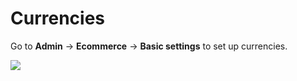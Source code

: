 # Currencies

Go to **Admin** -> **Ecommerce** -> **Basic settings** to set up currencies.

![](../images/currencies.png)